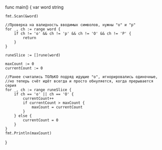 func main() {
	var word string

	fmt.Scan(&word)

	//Проверка на валидность вводимых символов, нужны "о" и "р"
	for _, ch := range word {
		if ch != 'о' && ch != 'р' && ch != 'О' && ch != 'Р' {
			return
		}
	}

	runeSlice := []rune(word)

	maxCount := 0
	currentCount := 0

	//Ранее считались ТОЛЬКО подряд идущие "о", игнорировались одиночные,
	//но теперь счёт идёт всегда и просто обнуляется, когда прерывается серия
	for _, ch := range runeSlice {
		if ch == 'о' || ch == 'О' {
			currentCount++
			if currentCount > maxCount {
				maxCount = currentCount
			}
		} else {
			currentCount = 0
		}
	}
	fmt.Println(maxCount)
}